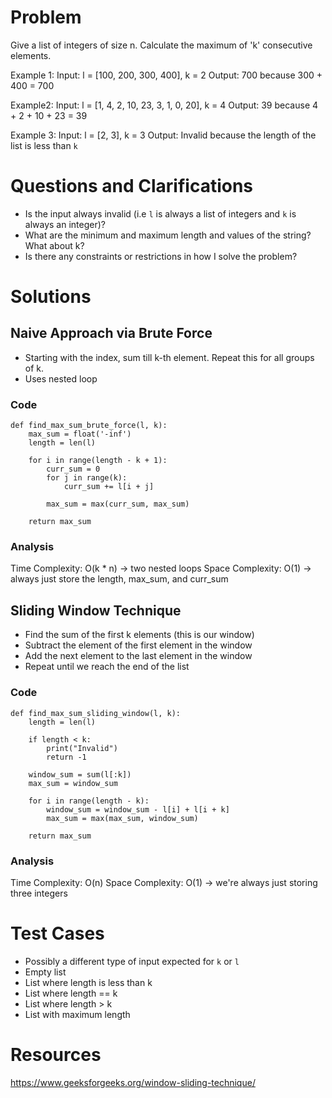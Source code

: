 # Problem 
Give a list of integers of size n. Calculate the maximum of 'k' consecutive elements. 

Example 1:
Input: l = [100, 200, 300, 400], k = 2
Output: 700 because 300 + 400 = 700

Example2: 
Input: l = [1, 4, 2, 10, 23, 3, 1, 0, 20], k = 4
Output: 39 because 4 + 2 + 10 + 23 = 39

Example 3:
Input: l = [2, 3], k = 3
Output: Invalid because the length of the list is less than `k`

# Questions and Clarifications
* Is the input always invalid (i.e `l` is always a list of integers and `k` is always an integer)?
* What are the minimum and maximum length and values of the string? What about k? 
* Is there any constraints or restrictions in how I solve the problem?

# Solutions
## Naive Approach via Brute Force
* Starting with the index, sum till k-th element. Repeat this for all groups of k.
* Uses nested loop

### Code
```
def find_max_sum_brute_force(l, k): 
    max_sum = float('-inf')
    length = len(l)

    for i in range(length - k + 1): 
        curr_sum = 0
        for j in range(k):
            curr_sum += l[i + j]
        
        max_sum = max(curr_sum, max_sum)
    
    return max_sum
```

### Analysis
Time Complexity: O(k * n) -> two nested loops 
Space Complexity: O(1) -> always just store the length, max_sum, and curr_sum

## Sliding Window Technique
* Find the sum of the first k elements (this is our window)
* Subtract the element of the first element in the window
* Add the next element to the last element in the window
* Repeat until we reach the end of the list

### Code
```
def find_max_sum_sliding_window(l, k):
    length = len(l)

    if length < k:
        print("Invalid")
        return -1 
    
    window_sum = sum(l[:k])
    max_sum = window_sum

    for i in range(length - k):
        window_sum = window_sum - l[i] + l[i + k]
        max_sum = max(max_sum, window_sum)

    return max_sum
```

### Analysis
Time Complexity: O(n)
Space Complexity: O(1) -> we're always just storing three integers 

# Test Cases
* Possibly a different type of input expected for `k` or `l`
* Empty list
* List where length is less than k
* List where length == k
* List where length > k
* List with maximum length

# Resources
https://www.geeksforgeeks.org/window-sliding-technique/